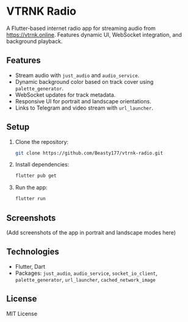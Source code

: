 # VTRNK Radio

A Flutter-based internet radio app for streaming audio from https://vtrnk.online. Features dynamic UI, WebSocket integration, and background playback.

## Features
- Stream audio with `just_audio` and `audio_service`.
- Dynamic background color based on track cover using `palette_generator`.
- WebSocket updates for track metadata.
- Responsive UI for portrait and landscape orientations.
- Links to Telegram and video stream with `url_launcher`.

## Setup
1. Clone the repository:
   ```bash
   git clone https://github.com/Beasty177/vtrnk-radio.git
   ```
2. Install dependencies:
   ```bash
   flutter pub get
   ```
3. Run the app:
   ```bash
   flutter run
   ```

## Screenshots
(Add screenshots of the app in portrait and landscape modes here)

## Technologies
- Flutter, Dart
- Packages: `just_audio`, `audio_service`, `socket_io_client`, `palette_generator`, `url_launcher`, `cached_network_image`

## License
MIT License